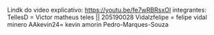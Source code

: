 Lindk do video explicativo: https://youtu.be/fe7wRBRsxOI
integrantes:
TellesD = Victor matheus teles || 205190028
Vidalzfelipe = felipe vidal minero
AAkevin24= kevin amorin
Pedro-Marques-Souza
